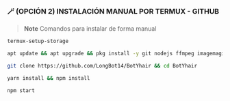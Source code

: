 
### 🪄 (OPCIÓN 2) INSTALACIÓN MANUAL POR TERMUX - GITHUB 
> **Note** Comandos para instalar de forma manual
```bash
termux-setup-storage
```
```bash
apt update && apt upgrade && pkg install -y git nodejs ffmpeg imagemagick yarn
```
```bash
git clone https://github.com/LongBot14/BotYhair && cd BotYhair
```
```bash
yarn install && npm install
```
```bash
npm start
```
